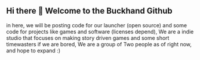 ## Hi there 👋 Welcome to the Buckhand Github

in here, we will be posting code for our launcher (open source) and some code for projects like games and software (licenses depend), We are a indie studio that focuses on making story driven games and some short timewasters if we are bored, We are a group of Two people as of right now, and hope to expand :)

